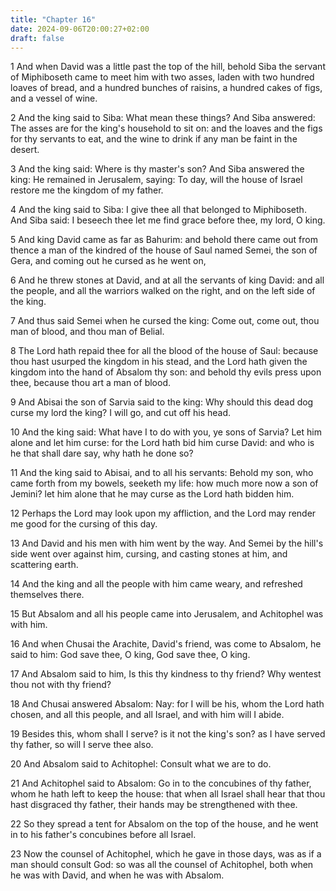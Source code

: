 ```yaml
---
title: "Chapter 16"
date: 2024-09-06T20:00:27+02:00
draft: false
---
```



1 And when David was a little past the top of the hill, behold Siba the servant of Miphiboseth came to meet him with two asses, laden with two hundred loaves of bread, and a hundred bunches of raisins, a hundred cakes of figs, and a vessel of wine.

2 And the king said to Siba: What mean these things? And Siba answered: The asses are for the king's household to sit on: and the loaves and the figs for thy servants to eat, and the wine to drink if any man be faint in the desert.

3 And the king said: Where is thy master's son? And Siba answered the king: He remained in Jerusalem, saying: To day, will the house of Israel restore me the kingdom of my father.

4 And the king said to Siba: I give thee all that belonged to Miphiboseth. And Siba said: I beseech thee let me find grace before thee, my lord, O king.

5 And king David came as far as Bahurim: and behold there came out from thence a man of the kindred of the house of Saul named Semei, the son of Gera, and coming out he cursed as he went on,

6 And he threw stones at David, and at all the servants of king David: and all the people, and all the warriors walked on the right, and on the left side of the king.

7 And thus said Semei when he cursed the king: Come out, come out, thou man of blood, and thou man of Belial.

8 The Lord hath repaid thee for all the blood of the house of Saul: because thou hast usurped the kingdom in his stead, and the Lord hath given the kingdom into the hand of Absalom thy son: and behold thy evils press upon thee, because thou art a man of blood.

9 And Abisai the son of Sarvia said to the king: Why should this dead dog curse my lord the king? I will go, and cut off his head.

10 And the king said: What have I to do with you, ye sons of Sarvia? Let him alone and let him curse: for the Lord hath bid him curse David: and who is he that shall dare say, why hath he done so?

11 And the king said to Abisai, and to all his servants: Behold my son, who came forth from my bowels, seeketh my life: how much more now a son of Jemini? let him alone that he may curse as the Lord hath bidden him.

12 Perhaps the Lord may look upon my affliction, and the Lord may render me good for the cursing of this day.

13 And David and his men with him went by the way. And Semei by the hill's side went over against him, cursing, and casting stones at him, and scattering earth.

14 And the king and all the people with him came weary, and refreshed themselves there.

15 But Absalom and all his people came into Jerusalem, and Achitophel was with him.

16 And when Chusai the Arachite, David's friend, was come to Absalom, he said to him: God save thee, O king, God save thee, O king.

17 And Absalom said to him, Is this thy kindness to thy friend? Why wentest thou not with thy friend?

18 And Chusai answered Absalom: Nay: for I will be his, whom the Lord hath chosen, and all this people, and all Israel, and with him will I abide.

19 Besides this, whom shall I serve? is it not the king's son? as I have served thy father, so will I serve thee also.

20 And Absalom said to Achitophel: Consult what we are to do.

21 And Achitophel said to Absalom: Go in to the concubines of thy father, whom he hath left to keep the house: that when all Israel shall hear that thou hast disgraced thy father, their hands may be strengthened with thee.

22 So they spread a tent for Absalom on the top of the house, and he went in to his father's concubines before all Israel.

23 Now the counsel of Achitophel, which he gave in those days, was as if a man should consult God: so was all the counsel of Achitophel, both when he was with David, and when he was with Absalom.

